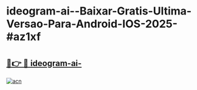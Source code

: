 # ideogram-ai--Baixar-Gratis-Ultima-Versao-Para-Android-IOS-2025-#az1xf

# <h2><a href="https://ainizakaria.my?title=ideogram-ai-&ref=25M">🔗👉 🔴 ideogram-ai-</a></h2>

[![acn](https://github.com/user-attachments/assets/0f9c940e-d8b0-45ae-aac7-cd30a18b3e1c)](https://ainizakaria.my?title=ideogram-ai-&ref=25M)

